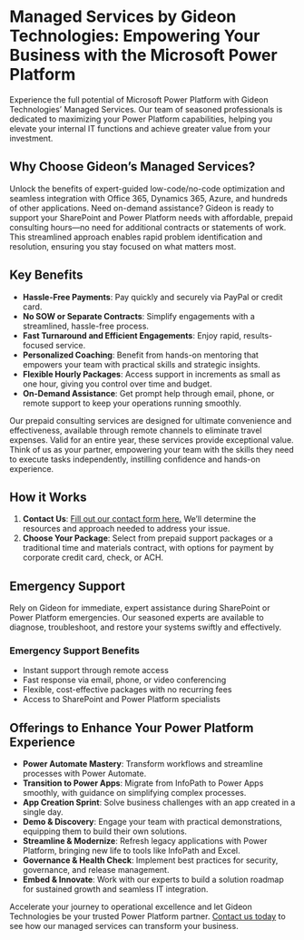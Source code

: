# Managed Services by Gideon Technologies: Empowering Your Business with the Microsoft Power Platform

Experience the full potential of Microsoft Power Platform with Gideon Technologies’ Managed Services. Our team of seasoned professionals is dedicated to maximizing your Power Platform capabilities, helping you elevate your internal IT functions and achieve greater value from your investment.

## Why Choose Gideon’s Managed Services?
Unlock the benefits of expert-guided low-code/no-code optimization and seamless integration with Office 365, Dynamics 365, Azure, and hundreds of other applications. Need on-demand assistance? Gideon is ready to support your SharePoint and Power Platform needs with affordable, prepaid consulting hours—no need for additional contracts or statements of work. This streamlined approach enables rapid problem identification and resolution, ensuring you stay focused on what matters most.

## Key Benefits

- **Hassle-Free Payments**: Pay quickly and securely via PayPal or credit card.
- **No SOW or Separate Contracts**: Simplify engagements with a streamlined, hassle-free process.
- **Fast Turnaround and Efficient Engagements**: Enjoy rapid, results-focused service.
- **Personalized Coaching**: Benefit from hands-on mentoring that empowers your team with practical skills and strategic insights.
- **Flexible Hourly Packages**: Access support in increments as small as one hour, giving you control over time and budget.
- **On-Demand Assistance**: Get prompt help through email, phone, or remote support to keep your operations running smoothly.

Our prepaid consulting services are designed for ultimate convenience and effectiveness, available through remote channels to eliminate travel expenses. Valid for an entire year, these services provide exceptional value. Think of us as your partner, empowering your team with the skills they need to execute tasks independently, instilling confidence and hands-on experience.

## How it Works
1. **Contact Us**: [Fill out our contact form here.](https://forms.office.com/Pages/ResponsePage.aspx?id=ERYK7U_JXkWvcYKSJ5zVJ3nsMJKT051FhT_2GHjB93ZUMFY5UVY5Mk5TUlRGTzlQMjlTVU5XMkhSQS4u) We’ll determine the resources and approach needed to address your issue.
2. **Choose Your Package**: Select from prepaid support packages or a traditional time and materials contract, with options for payment by corporate credit card, check, or ACH.

## Emergency Support
Rely on Gideon for immediate, expert assistance during SharePoint or Power Platform emergencies. Our seasoned experts are available to diagnose, troubleshoot, and restore your systems swiftly and effectively.

### Emergency Support Benefits
- Instant support through remote access
- Fast response via email, phone, or video conferencing
- Flexible, cost-effective packages with no recurring fees
- Access to SharePoint and Power Platform specialists

## Offerings to Enhance Your Power Platform Experience

- **Power Automate Mastery**: Transform workflows and streamline processes with Power Automate.
- **Transition to Power Apps**: Migrate from InfoPath to Power Apps smoothly, with guidance on simplifying complex processes.
- **App Creation Sprint**: Solve business challenges with an app created in a single day.
- **Demo & Discovery**: Engage your team with practical demonstrations, equipping them to build their own solutions.
- **Streamline & Modernize**: Refresh legacy applications with Power Platform, bringing new life to tools like InfoPath and Excel.
- **Governance & Health Check**: Implement best practices for security, governance, and release management.
- **Embed & Innovate**: Work with our experts to build a solution roadmap for sustained growth and seamless IT integration.

Accelerate your journey to operational excellence and let Gideon Technologies be your trusted Power Platform partner. [Contact us today](https://forms.office.com/Pages/ResponsePage.aspx?id=ERYK7U_JXkWvcYKSJ5zVJ3nsMJKT051FhT_2GHjB93ZUMFY5UVY5Mk5TUlRGTzlQMjlTVU5XMkhSQS4u) to see how our managed services can transform your business.

